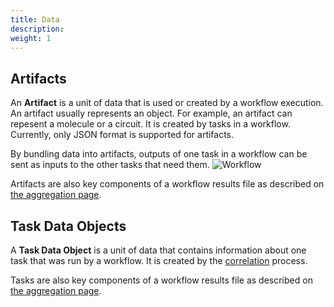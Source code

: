 ```yaml
---
title: Data
description: 
weight: 1
---
```

## Artifacts

An **Artifact** is a unit of data that is used or created by a workflow execution. An artifact usually represents an object. For example, an artifact can repesent a molecule or a circuit. It is created by tasks in a workflow. Currently, only JSON format is supported for artifacts.

By bundling data into artifacts, outputs of one task in a workflow can be sent as inputs to the other tasks that need them.
![Workflow](/../img/artifacts2.png)

Artifacts are also key components of a workflow results file as described on [the aggregation page](/data/aggregation/).


## Task Data Objects

A **Task Data Object** is a unit of data that contains information about one task that was run by a workflow. It is created by the [correlation](/data/correlation/) process.

Tasks are also key components of a workflow results file as described on [the aggregation page](/data/aggregation/).

